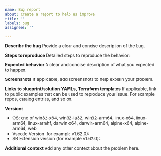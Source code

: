 ```yaml
---
name: Bug report
about: Create a report to help us improve
title: ''
labels: bug
assignees: ''

---
```


**Describe the bug**
Provide a clear and concise description of the bug.

**Steps to reproduce**
Detailed steps to reproduce the behavior:

**Expected behavior**
A clear and concise description of what you expected to happen.

**Screenshots**
If applicable, add screenshots to help explain your problem.

**Links to blueprint/solution YAMLs, Terraform templates**
If applicable, link to public examples that can be used to reproduce your issue. For example repos, catalog entries, and so on.

**Versions**
 - OS: one of win32-x64, win32-ia32, win32-arm64, linux-x64, linux-arm64, linux-armhf, darwin-x64, darwin-arm64, alpine-x64, alpine-arm64, web
 - Vscode Version (for example v1.62.0):
 - SB Extension version (for example v1.62.0):

**Additional context**
Add any other context about the problem here.
